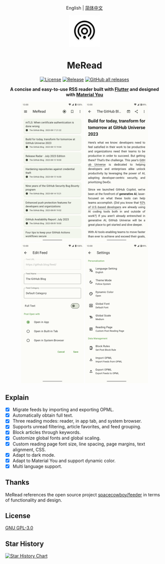 <div align='center'>
<p>English | <a href="README_zh.md">简体中文</a></p>
<img src='./assets/meread_round.png' alt='MeRead' width='100px'/>
<h1>MeRead</h1>

<p>
<a href="https://github.com/GVenusLeo/MeRead/blob/master/LICENSE"><img alt="License" src="https://img.shields.io/github/license/gvenusleo/meread"></a>
<a href="https://github.com/GVenusLeo/MeRead/releases"><img alt="Release" src="https://img.shields.io/github/v/release/gvenusleo/meread"></a>
<a href="https://github.com/gvenusleo/MeRead/releases"><img alt="GitHub all releases" src="https://img.shields.io/github/downloads/gvenusleo/meread/total"></a>
</p>

</p>
<strong>A concise and easy-to-use RSS reader built with <a href='https://flutter.dev' target='_blank'>Flutter</a> and designed with <a href='https://m3.material.io/' target='_blank'>Material You</a></strong>
</p>

<p>
<img alt="MeRead" src="./assets/app_en_1.png" width="200">
<img alt="MeRead" src="./assets/app_en_2.png" width="200">
<img alt="MeRead" src="./assets/app_en_3.png" width="200">
<img alt="MeRead" src="./assets/app_en_4.png" width="200">
</p>
</div>

## Explain

- [x] Migrate feeds by importing and exporting OPML.
- [x] Automatically obtain full text.
- [x] Three reading modes: reader, in app tab, and system browser.
- [x] Supports unread filtering, article favorites, and feed grouping.
- [x] Block articles through keywords.
- [x] Customize global fonts and global scaling.
- [x] Custom reading page font size, line spacing, page margins, text alignment, CSS.
- [x] Adapt to dark mode.
- [x] Adapt to Material You and support dynamic color.
- [x] Multi language support.

## Thanks

MeRead references the open source project [spacecowboy/feeder](https://gitlab.com/spacecowboy/Feeder) in terms of functionality and design.

## License

[GNU GPL-3.0](./LICENSE)

## Star History

<a href="https://star-history.com/#gvenusleo/MeRead&Date">
  <picture>
    <source media="(prefers-color-scheme: dark)" srcset="https://api.star-history.com/svg?repos=gvenusleo/MeRead&type=Date&theme=dark" />
    <source media="(prefers-color-scheme: light)" srcset="https://api.star-history.com/svg?repos=gvenusleo/MeRead&type=Date" />
    <img alt="Star History Chart" src="https://api.star-history.com/svg?repos=gvenusleo/MeRead&type=Date" />
  </picture>
</a>
